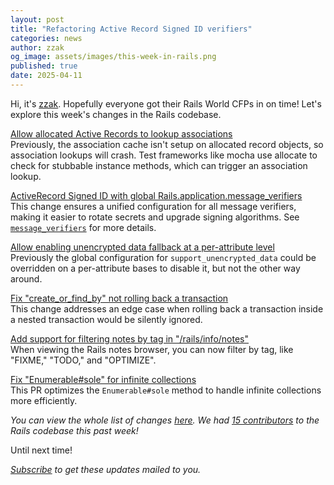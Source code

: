 ```yaml
---
layout: post
title: "Refactoring Active Record Signed ID verifiers"
categories: news
author: zzak
og_image: assets/images/this-week-in-rails.png
published: true
date: 2025-04-11
---
```



Hi, it's [zzak](https://github.com/zzak). Hopefully everyone got their Rails World CFPs in on time! Let's explore this week's changes in the Rails codebase.

[Allow allocated Active Records to lookup associations](https://github.com/rails/rails/pull/54892)  
Previously, the association cache isn't setup on allocated record objects, so association lookups will crash. 
Test frameworks like mocha use allocate to check for stubbable instance methods, which can trigger an association lookup.  

[ActiveRecord Signed ID with global Rails.application.message_verifiers](https://github.com/rails/rails/pull/54422)  
This change ensures a unified configuration for all message verifiers, making it easier to rotate secrets and upgrade signing algorithms. 
See [`message_verifiers`](https://api.rubyonrails.org/classes/Rails/Application.html#method-i-message_verifiers) for more details.  

[Allow enabling unencrypted data fallback at a per-attribute level](https://github.com/rails/rails/pull/51100)  
Previously the global configuration for `support_unencrypted_data` could be overridden on a per-attribute bases to disable it, but not the other way around.  

[Fix "create_or_find_by" not rolling back a transaction](https://github.com/rails/rails/pull/54845)  
This change addresses an edge case when rolling back a transaction inside a nested transaction would be silently ignored.  

[Add support for filtering notes by tag in "/rails/info/notes"](https://github.com/rails/rails/pull/54876)  
When viewing the Rails notes browser, you can now filter by tag, like "FIXME," "TODO," and "OPTIMIZE".  

[Fix "Enumerable#sole" for infinite collections](https://github.com/rails/rails/pull/54341)  
This PR optimizes the `Enumerable#sole` method to handle infinite collections more efficiently.


_You can view the whole list of changes [here](https://github.com/rails/rails/compare/@%7B2025-04-04%7D...main@%7B2025-04-11%7D)._
_We had [15 contributors](https://contributors.rubyonrails.org/contributors/in-time-window/20250404-20250411) to the Rails codebase this past week!_

Until next time!

_[Subscribe](https://world.hey.com/this.week.in.rails) to get these updates mailed to you._
